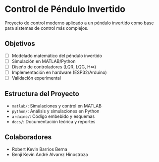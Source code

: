 # Control de Péndulo Invertido

Proyecto de control moderno aplicado a un péndulo invertido como base para sistemas de control más complejos.

## Objetivos
- [ ] Modelado matemático del péndulo invertido
- [ ] Simulación en MATLAB/Python
- [ ] Diseño de controladores (LQR, LQG, H∞)
- [ ] Implementación en hardware (ESP32/Arduino)
- [ ] Validación experimental

## Estructura del Proyecto
- `matlab/`: Simulaciones y control en MATLAB
- `python/`: Análisis y simulaciones en Python
- `arduino/`: Código embebido y esquemas
- `docs/`: Documentación teórica y reportes

## Colaboradores
- Robert Kevin Barrios Berna
- Benji Kevin André Alvarez Hinostroza
